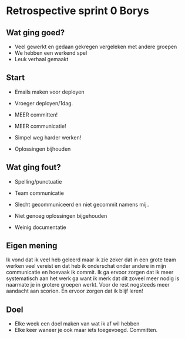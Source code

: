 # Retrospective sprint 0 Borys

## Wat ging goed?

-   Veel gewerkt en gedaan gekregen vergeleken met andere groepen
-   We hebben een werkend spel
-   Leuk verhaal gemaakt

## Start

-   Emails maken voor deployen
-   Vroeger deployen/1dag.

-   MEER committen!
-   MEER communicatie!
-   Simpel weg harder werken!
-   Oplossingen bijhouden

## Wat ging fout?

-   Spelling/punctuatie
-   Team communicatie

-   Slecht gecommuniceerd en niet gecommit namens mij..
-   Niet genoeg oplossingen bijgehouden
-   Weinig documentatie

## Eigen mening

Ik vond dat ik veel heb geleerd maar ik zie zeker dat in een grote team werken veel vereist en dat heb ik onderschat onder andere in mijn communicatie en hoevaak ik commit. Ik ga ervoor zorgen dat ik meer systematisch aan het werk ga want ik merk dat dit zoveel meer nodig is naarmate je in grotere groepen werkt. Voor de rest nogsteeds meer aandacht aan scorion. En ervoor zorgen dat ik blijf leren!

## Doel

-   Elke week een doel maken van wat ik af wil hebben
-   Elke keer waneer je ook maar iets toegevoegd. Committen.

